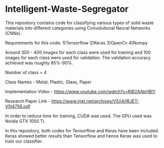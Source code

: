 # Intelligent-Waste-Segregator

This repository contains code for classifying various types of solid waste materials into different categories using Convolutional Neural Networks (CNNs). 

Requirements for this code: 1)Tensorflow 2)Keras 3)OpenCv 4)Numpy

Around 300 - 400 images for each class were used for training and 100 images for each class were used for validation. The validation accuracy achieved was roughly 85%-90%.

Number of class = 4 

Class Names - Metal, Plastic, Glass, Paper

Implementation Video - https://www.youtube.com/watch?v=RjB2AAkHBlY

Research Paper Link - https://www.irjet.net/archives/V5/i4/IRJET-V5I4756.pdf

In order to reduce time for training, CUDA was used. The GPU used was Nvidia GTX 1050 Ti.

In this repository, both codes for Tensorflow and Keras have been included. Keras showed better results than Tensorflow and hence Keras was used to train our classifier.
